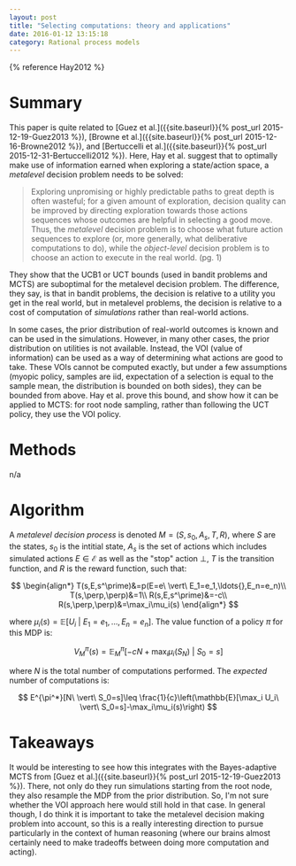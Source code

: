 ```yaml
---
layout: post
title: "Selecting computations: theory and applications"
date: 2016-01-12 13:15:18
category: Rational process models
---
```


{% reference Hay2012 %}

# Summary

This paper is quite related to [Guez et al.]({{site.baseurl}}{% post_url 2015-12-19-Guez2013 %}), [Browne et al.]({{site.baseurl}}{% post_url 2015-12-16-Browne2012 %}), and [Bertuccelli et al.]({{site.baseurl}}{% post_url 2015-12-31-Bertuccelli2012 %}). Here, Hay et al. suggest that to optimally make use of information earned when exploring a state/action space, a *metalevel* decision problem needs to be solved:

> Exploring unpromising or highly predictable paths to great depth is often wasteful; for a given amount of exploration, decision quality can be improved by directing exploration towards those actions sequences whose outcomes are helpful in selecting a good move. Thus, the *metalevel* decision problem is to choose what future action sequences to explore (or, more generally, what deliberative computations to do), while the *object-level* decision problem is to choose an action to execute in the real world. (pg. 1)

They show that the UCB1 or UCT bounds (used in bandit problems and MCTS) are suboptimal for the metalevel decision problem. The difference, they say, is that in bandit problems, the decision is relative to a utility you get in the real world, but in metalevel problems, the decision is relative to a cost of computation of *simulations* rather than real-world actions.

In some cases, the prior distribution of real-world outcomes is known and can be used in the simulations. However, in many other cases, the prior distribution on utilities is not available. Instead, the VOI (value of information) can be used as a way of determining what actions are good to take. These VOIs cannot be computed exactly, but under a few assumptions (myopic policy, samples are iid, expectation of a selection is equal to the sample mean, the distribution is bounded on both sides), they can be bounded from above. Hay et al. prove this bound, and show how it can be applied to MCTS: for root node sampling, rather than following the UCT policy, they use the VOI policy.

# Methods

n/a

# Algorithm

A *metalevel decision process* is denoted $M=(S,s_0,A_s,T,R)$, where $S$ are the states, $s_0$ is the intitial state, $A_s$ is the set of actions which includes simulated actions $E\in\mathcal{E}$ as well as the "stop" action $\perp$, $T$ is the transition function, and $R$ is the reward function, such that:

$$
\begin{align*}
T(s,E,s^\prime)&=p(E=e\ \vert\ E_1=e_1,\ldots{},E_n=e_n)\\
T(s,\perp,\perp)&=1\\
R(s,E,s^\prime)&=-c\\
R(s,\perp,\perp)&=\max_i\mu_i(s)
\end{align*}
$$

where $\mu_i(s)=\mathbb{E}[U_i\ \vert\ E_1=e_1,\ldots{},E_n=e_n]$. The value function of a policy $\pi$ for this MDP is:

$$
V_M^\pi(s)=\mathbb{E}_M^\pi[-cN+\max_i\mu_i(S_N)\ \vert\ S_0=s]
$$

where $N$ is the total number of computations performed. The *expected* number of computations is:

$$
E^{\pi^*}[N\ \vert\ S_0=s]\leq \frac{1}{c}\left(\mathbb{E}[\max_i U_i\ \vert\ S_0=s]-\max_i\mu_i(s)\right)
$$

# Takeaways

It would be interesting to see how this integrates with the Bayes-adaptive MCTS from [Guez et al.]({{site.baseurl}}{% post_url 2015-12-19-Guez2013 %}). There, not only do they run simulations starting from the root node, they also resample the MDP from the prior distribution. So, I'm not sure whether the VOI approach here would still hold in that case. In general though, I do think it is important to take the metalevel decision making problem into account, so this is a really interesting direction to pursue particularly in the context of human reasoning (where our brains almost certainly need to make tradeoffs between doing more computation and acting).
